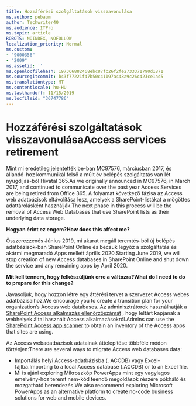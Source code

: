 ```yaml
---
title: Hozzáférési szolgáltatások visszavonulása
ms.author: pebaum
author: Techwriter40
ms.audience: ITPro
ms.topic: article
ROBOTS: NOINDEX, NOFOLLOW
localization_priority: Normal
ms.custom:
- "9000356"
- "2009"
ms.assetid: ''
ms.openlocfilehash: 197366882468ebc87fc26f2fe2733371790d1871
ms.sourcegitcommit: b43f77221f47b50c41197a448a9c26c423ce1ad5
ms.translationtype: MT
ms.contentlocale: hu-HU
ms.lasthandoff: 11/15/2019
ms.locfileid: "36747786"
---
```

# <a name="access-services-retirement"></a><span data-ttu-id="9a988-102">Hozzáférési szolgáltatások visszavonulása</span><span class="sxs-lookup"><span data-stu-id="9a988-102">Access services retirement</span></span>

<span data-ttu-id="9a988-103">Mint mi eredetileg jelentették be-ban MC97576, márciusban 2017, és állandó-hoz kommunikál felső a múlt év belépés szolgáltatás van lét nyugdíjas-ból Hivatal 365.</span><span class="sxs-lookup"><span data-stu-id="9a988-103">As we originally announced in MC97576, in March 2017, and continued to communicate over the past year Access Services are being retired from Office 365.</span></span> <span data-ttu-id="9a988-104">A folyamat következő fázisa az Access web adatbázisok eltávolítása lesz, amelyek a SharePoint-listákat a mögöttes adattárolásként használják.</span><span class="sxs-lookup"><span data-stu-id="9a988-104">The next phase in this process will be the removal of Access Web Databases that use SharePoint lists as their underlying data storage.</span></span>

<span data-ttu-id="9a988-105">**Hogyan érint ez engem?**</span><span class="sxs-lookup"><span data-stu-id="9a988-105">**How does this affect me?**</span></span>

<span data-ttu-id="9a988-106">Összerezzenés Június 2019, mi akarat megáll teremtés-ból új belépés adatbázisok-ban SharePoint Online és becsuk legyőz a szolgáltatás és akármi megmaradó Apps mellett április 2020.</span><span class="sxs-lookup"><span data-stu-id="9a988-106">Starting June 2019, we will stop creation of new Access databases in SharePoint Online and shut down the service and any remaining apps by April 2020.</span></span>

<span data-ttu-id="9a988-107">**Mit kell tennem, hogy felkészüljünk erre a változra?**</span><span class="sxs-lookup"><span data-stu-id="9a988-107">**What do I need to do to prepare for this change?**</span></span>

<span data-ttu-id="9a988-108">Javasoljuk, hogy hozzon létre egy áttérési tervet a szervezet Access webes adatbázisaihoz.</span><span class="sxs-lookup"><span data-stu-id="9a988-108">We encourage you to create a transition plan for your organization’s Access web databases.</span></span> <span data-ttu-id="9a988-109">Az adminisztrátorok használhatják a [SharePoint Access alkalmazás ellenőrzőszámát](https://github.com/SharePoint/PnP-Tools/tree/master/Solutions/SharePoint.AccessApp.Scanner) , hogy leltárt kapjanak a webhelyek által használt Access alkalmazásokról.</span><span class="sxs-lookup"><span data-stu-id="9a988-109">Admins can use the [SharePoint Access app scanner](https://github.com/SharePoint/PnP-Tools/tree/master/Solutions/SharePoint.AccessApp.Scanner) to obtain an inventory of the Access apps that sites are using.</span></span>

<span data-ttu-id="9a988-110">Az Access webadatbázisok adatainak áttelepítése többféle módon történjen:</span><span class="sxs-lookup"><span data-stu-id="9a988-110">There are several ways to migrate Access web databases data:</span></span>

- <span data-ttu-id="9a988-111">Importálás helyi Access-adatbázisba (. ACCDB) vagy Excel-fájlba.</span><span class="sxs-lookup"><span data-stu-id="9a988-111">Importing to a local Access database (.ACCDB) or to an Excel file.</span></span>
- <span data-ttu-id="9a988-112">Mi is ajánl exploring Mikroszkóp PowerApps mint egy vagylagos emelvény-hoz teremt nem-kód teendő megoldások részére pókháló és mozgatható berendezés.</span><span class="sxs-lookup"><span data-stu-id="9a988-112">We also recommend exploring Microsoft PowerApps as an alternative platform to create no-code business solutions for web and mobile devices.</span></span>